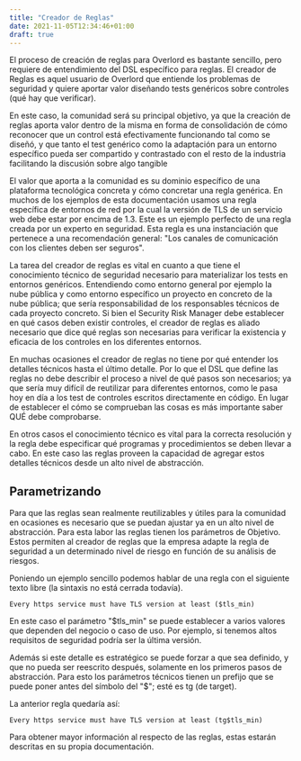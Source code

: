 ```yaml
---
title: "Creador de Reglas"
date: 2021-11-05T12:34:46+01:00
draft: true
---
```


El proceso de creación de reglas para Overlord es bastante sencillo, pero requiere de entendimiento del DSL específico para reglas. El creador de Reglas es aquel usuario de Overlord que entiende los problemas de seguridad y quiere aportar valor diseñando tests genéricos sobre controles (qué hay que verificar).

En este caso, la comunidad será su principal objetivo, ya que la creación de reglas aporta valor dentro de la misma en forma de consolidación de cómo reconocer que un control está efectivamente funcionando tal como se diseñó, y que tanto el test genérico como la adaptación para un entorno específico pueda ser compartido y contrastado con el resto de la industria facilitando la discusión sobre algo tangible

El valor que aporta a la comunidad es su dominio específico de una plataforma tecnológica concreta y cómo concretar una regla genérica. En muchos de los ejemplos de esta documentación usamos una regla específica de entornos de red por la cual la versión de TLS de un servicio web debe estar por encima de 1.3. Este es un ejemplo perfecto de una regla creada por un experto en seguridad. Esta regla es una instanciación que pertenece a una recomendación general: "Los canales de comunicación con los clientes deben ser seguros".

La tarea del creador de reglas es vital en cuanto a que tiene el conocimiento técnico de seguridad necesario para materializar los tests en entornos genéricos. Entendiendo como entorno general por ejemplo la nube pública y como entorno específico un proyecto en concreto de la nube pública; que sería responsabilidad de los responsables técnicos de cada proyecto concreto. Si bien el Security Risk Manager debe establecer en qué casos deben existir controles, el creador de reglas es aliado necesario que dice qué reglas son necesarias para verificar la existencia y eficacia de los controles en los diferentes entornos.

En muchas ocasiones el creador de reglas no tiene por qué entender los detalles técnicos hasta el último detalle. Por lo que el DSL que define las reglas no debe describir el proceso a nivel de qué pasos son necesarios; ya que sería muy difícil de reutilizar para diferentes entornos, como le pasa hoy en día a los test de controles escritos directamente en código. En lugar de establecer el cómo se comprueban las cosas es más importante saber QUÉ debe comprobarse.

En otros casos el conocimiento técnico es vital para la correcta resolución y la regla debe especificar qué programas y procedimientos se deben llevar a cabo. En este caso las reglas proveen la capacidad de agregar estos detalles técnicos desde un alto nivel de abstracción.

## Parametrizando

Para que las reglas sean realmente reutilizables y útiles para la comunidad en ocasiones es necesario que se puedan ajustar ya en un alto nivel de abstracción. Para esta labor las reglas tienen los parámetros de Objetivo. Estos permiten al creador de reglas que la empresa adapte la regla de seguridad a un determinado nivel de riesgo en función de su análisis de riesgos.

Poniendo un ejemplo sencillo podemos hablar de una regla con el siguiente texto libre (la sintaxis no está cerrada todavía).

```
Every https service must have TLS version at least ($tls_min)
```

En este caso el parámetro "$tls_min" se puede establecer a varios valores que dependen del negocio o caso de uso. Por ejemplo, si tenemos altos requisitos de seguridad podría ser la última versión.

Además si este detalle es estratégico se puede forzar a que sea definido, y que no pueda ser reescrito después, solamente en los primeros pasos de abstracción. Para esto los parámetros técnicos tienen un prefijo que se puede poner antes del símbolo del "$"; esté es tg (de target).

La anterior regla quedaría así:

```
Every https service must have TLS version at least (tg$tls_min)
```

Para obtener mayor información al respecto de las reglas, estas estarán descritas en su propia documentación.

